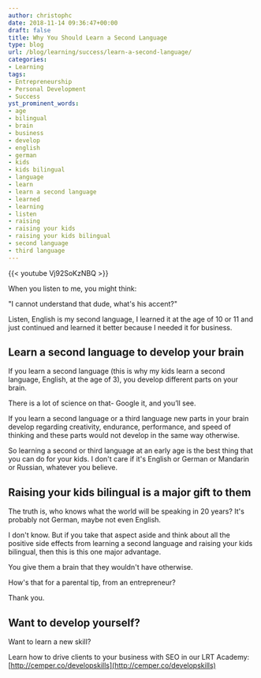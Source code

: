 ```yaml
---
author: christophc
date: 2018-11-14 09:36:47+00:00
draft: false
title: Why You Should Learn a Second Language
type: blog
url: /blog/learning/success/learn-a-second-language/
categories:
- Learning
tags:
- Entrepreneurship
- Personal Development
- Success
yst_prominent_words:
- age
- bilingual
- brain
- business
- develop
- english
- german
- kids
- kids bilingual
- language
- learn
- learn a second language
- learned
- learning
- listen
- raising
- raising your kids
- raising your kids bilingual
- second language
- third language
---
```


{{< youtube Vj92SoKzNBQ >}}

When you listen to me, you might think:

"I cannot understand that dude, what's his accent?"

Listen, English is my second language, I learned it at the age of 10 or 11 and just continued and learned it better because I needed it for business.


## Learn a second language to develop your brain


If you learn a second language (this is why my kids learn a second language, English, at the age of 3), you develop different parts on your brain.

There is a lot of science on that- Google it, and you’ll see.

If you learn a second language or a third language new parts in your brain develop regarding creativity, endurance, performance, and speed of thinking and these parts would not develop in the same way otherwise.

So learning a second or third language at an early age is the best thing that you can do for your kids. I don't care if it's English or German or Mandarin or Russian, whatever you believe.


## Raising your kids bilingual is a major gift to them


The truth is, who knows what the world will be speaking in 20 years? It's probably not German, maybe not even English.

I don't know. But if you take that aspect aside and think about all the positive side effects from learning a second language and raising your kids bilingual, then this is this one major advantage.

You give them a brain that they wouldn't have otherwise.

How's that for a parental tip, from an entrepreneur?

Thank you.


## Want to develop yourself?


Want to learn a new skill?

Learn how to drive clients to your business with SEO in our LRT Academy: [http://cemper.co/developskills](http://cemper.co/developskills)
